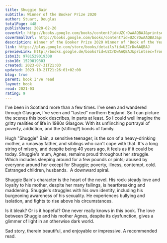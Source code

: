 ```yaml
---  
title: Shuggie Bain  
subtitle: Winner of the Booker Prize 2020  
author: Stuart, Douglas  
totalPage: 448  
publishDate: 2020-02-20  
coverUrl: http://books.google.com/books/content?id=UZCrDwAAQBAJ&printsec=frontcover&img=1&zoom=1&edge=curl&source=gbs_api  
coverSmallUrl: http://books.google.com/books/content?id=UZCrDwAAQBAJ&printsec=frontcover&img=1&zoom=5&edge=curl&source=gbs_api  
description: Winner of the Booker Prize 2020 Winner of 'Book of the Year' at the British Book Awards 2021 Winner of 'Debut of the Year' at the British Book Awards 2021 A BBC 'Big Jubilee Read' 'A heartbreaking novel' – The Times 'An amazingly intimate, compassionate, gripping portrait of addiction, courage and love.' – The judges of the Booker Prize 'Tender and unsentimental . . . The Billy Elliot-ish character of Shuggie . . . leaps off the page.' – Daily Mail 'Douglas Stuart has written a first novel of rare and lasting beauty.' – Observer It is 1981. Glasgow is dying and good families must grift to survive. Agnes Bain has always expected more from life, dreaming of greater things. But Agnes is abandoned by her philandering husband, and as she descends deeper into drink, the children try their best to save her, yet one by one they must abandon her to save themselves. It is her son Shuggie who holds out hope the longest. Shuggie is different, he is clearly no’ right. But Shuggie believes that if he tries his hardest, he can be normal like the other boys and help his mother escape this hopeless place. Shuggie Bain lays bare the ruthlessness of poverty, the limits of love, and the hollowness of pride. For readers of Hanya Yanagihara, Emma Donoghue, Alan Hollinghurst and Frank McCourt, it is a heartbreaking novel by a brilliant writer with a powerful and important story to tell.  
link: https://play.google.com/store/books/details?id=UZCrDwAAQBAJ  
previewLink: http://books.google.de/books?id=UZCrDwAAQBAJ&printsec=frontcover&dq=Douglas+Stuart,+Shuggie+Bain&hl=&as_pt=BOOKS&cd=1&source=gbs_api  
isbn13: 9781529019308  
isbn10: 1529019303  
created: 2023-07-31T21:03  
updated: 2023-10-21T21:26:01+02:00  
blog: true  
parent: book I've read  
layout: book  
read: 2021-03  
rating: 9  
---  
```

  
I've been in Scotland more than a few times. I've seen and wandered through Glasgow, I've seen and "tasted" northern England. So I can picture the scenes this book describes, in parts at least.    So I could well imagine the gritty realities of life in 1980s Glasgow. With its unflinching portrayal of poverty, addiction, and the (stifling?) bonds of family.  
  
Hugh "Shuggie" Bain, a sensitive teenager, is the son of a heavy-drinking mother, a runaway father, and siblings who can't cope with that. It's a long string of misery, and despite being 40 years ago, it feels as if it could be today.  Shuggie's mum, Agnes, remains proud throughout her struggle.  Which includes sleeping around for a few pounds or pints; abused by everyone around her except for Shuggie; poverty, illness, contempt, cold.  Estranged children, husbands.  A downward spiral.    
  
Shuggie Bain's character is the heart of the novel. His rock-steady love and loyalty to his mother, despite her many failings, is heartbreaking and maddening. Shuggie's struggles with his own identity, including his burgeoning awareness of his sexuality. He experiences bullying and isolation, and fights to rise above his circumstances.  
  
Is it bleak?  Or is it hopeful?  One never really knows in this book.  The love between Shuggie and his mother Agnes, despite its dysfunction, gives a glimmer of light in an otherwise dark world.  
  
Sad story, therein beautiful, and enjoyable or impressive. A recommended read.